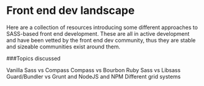 Front end dev landscape
============

Here are a collection of resources introducing some different approaches to SASS-based front end development. These are all in active development and have been vetted by the front end dev community, thus they are stable and sizeable communities exist around them.

###Topics discussed

Vanilla Sass vs Compass
Compass vs Bourbon
Ruby Sass vs Libsass
Guard/Bundler vs Grunt and NodeJS and NPM
Different grid systems
